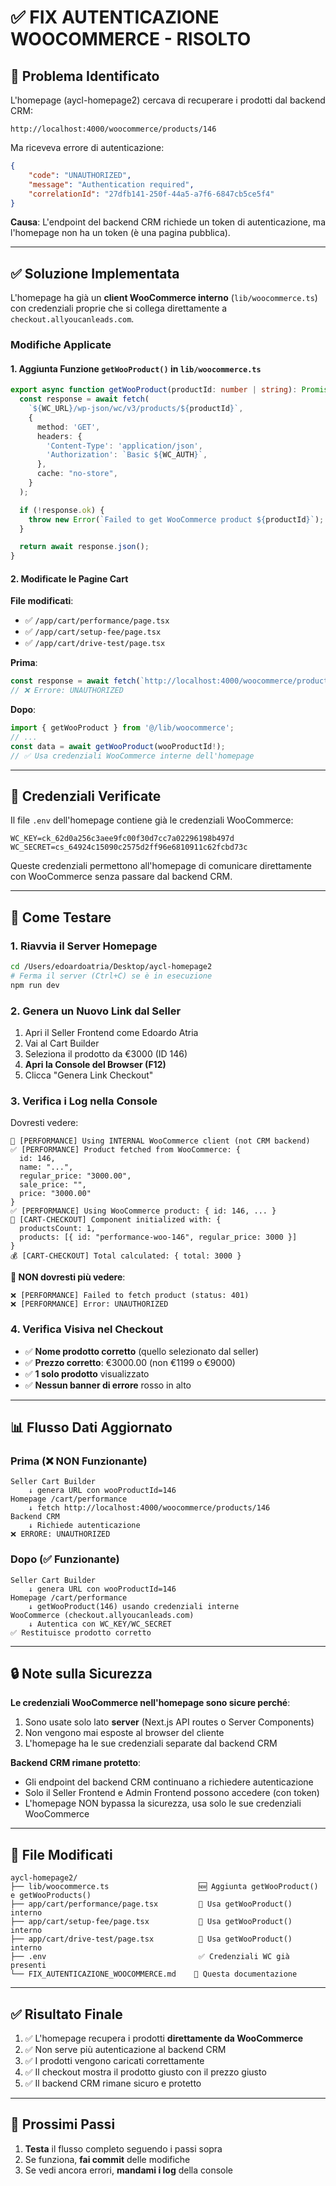 # ✅ FIX AUTENTICAZIONE WOOCOMMERCE - RISOLTO

## 🔴 Problema Identificato

L'homepage (aycl-homepage2) cercava di recuperare i prodotti dal backend CRM:
```
http://localhost:4000/woocommerce/products/146
```

Ma riceveva errore di autenticazione:
```json
{
    "code": "UNAUTHORIZED",
    "message": "Authentication required",
    "correlationId": "27dfb141-250f-44a5-a7f6-6847cb5ce5f4"
}
```

**Causa**: L'endpoint del backend CRM richiede un token di autenticazione, ma l'homepage non ha un token (è una pagina pubblica).

---

## ✅ Soluzione Implementata

L'homepage ha già un **client WooCommerce interno** (`lib/woocommerce.ts`) con credenziali proprie che si collega direttamente a `checkout.allyoucanleads.com`.

### Modifiche Applicate

#### 1. Aggiunta Funzione `getWooProduct()` in `lib/woocommerce.ts`

```typescript
export async function getWooProduct(productId: number | string): Promise<WooProduct> {
  const response = await fetch(
    `${WC_URL}/wp-json/wc/v3/products/${productId}`,
    {
      method: 'GET',
      headers: {
        'Content-Type': 'application/json',
        'Authorization': `Basic ${WC_AUTH}`,
      },
      cache: "no-store",
    }
  );

  if (!response.ok) {
    throw new Error(`Failed to get WooCommerce product ${productId}`);
  }

  return await response.json();
}
```

#### 2. Modificate le Pagine Cart

**File modificati**:
- ✅ `/app/cart/performance/page.tsx`
- ✅ `/app/cart/setup-fee/page.tsx`
- ✅ `/app/cart/drive-test/page.tsx`

**Prima**:
```typescript
const response = await fetch(`http://localhost:4000/woocommerce/products/${wooProductId}`);
// ❌ Errore: UNAUTHORIZED
```

**Dopo**:
```typescript
import { getWooProduct } from '@/lib/woocommerce';
// ...
const data = await getWooProduct(wooProductId!);
// ✅ Usa credenziali WooCommerce interne dell'homepage
```

---

## 🔧 Credenziali Verificate

Il file `.env` dell'homepage contiene già le credenziali WooCommerce:
```env
WC_KEY=ck_62d0a256c3aee9fc00f30d7cc7a02296198b497d
WC_SECRET=cs_64924c15090c2575d2ff96e6810911c62fcbd73c
```

Queste credenziali permettono all'homepage di comunicare direttamente con WooCommerce senza passare dal backend CRM.

---

## 🧪 Come Testare

### 1. Riavvia il Server Homepage

```bash
cd /Users/edoardoatria/Desktop/aycl-homepage2
# Ferma il server (Ctrl+C) se è in esecuzione
npm run dev
```

### 2. Genera un Nuovo Link dal Seller

1. Apri il Seller Frontend come Edoardo Atria
2. Vai al Cart Builder
3. Seleziona il prodotto da €3000 (ID 146)
4. **Apri la Console del Browser (F12)**
5. Clicca "Genera Link Checkout"

### 3. Verifica i Log nella Console

Dovresti vedere:
```
🔧 [PERFORMANCE] Using INTERNAL WooCommerce client (not CRM backend)
✅ [PERFORMANCE] Product fetched from WooCommerce: {
  id: 146,
  name: "...",
  regular_price: "3000.00",
  sale_price: "",
  price: "3000.00"
}
✅ [PERFORMANCE] Using WooCommerce product: { id: 146, ... }
🚨 [CART-CHECKOUT] Component initialized with: {
  productsCount: 1,
  products: [{ id: "performance-woo-146", regular_price: 3000 }]
}
💰 [CART-CHECKOUT] Total calculated: { total: 3000 }
```

**🚫 NON dovresti più vedere**:
```
❌ [PERFORMANCE] Failed to fetch product (status: 401)
❌ [PERFORMANCE] Error: UNAUTHORIZED
```

### 4. Verifica Visiva nel Checkout

- ✅ **Nome prodotto corretto** (quello selezionato dal seller)
- ✅ **Prezzo corretto**: €3000.00 (non €1199 o €9000)
- ✅ **1 solo prodotto** visualizzato
- ✅ **Nessun banner di errore** rosso in alto

---

## 📊 Flusso Dati Aggiornato

### Prima (❌ NON Funzionante)
```
Seller Cart Builder
    ↓ genera URL con wooProductId=146
Homepage /cart/performance
    ↓ fetch http://localhost:4000/woocommerce/products/146
Backend CRM
    ↓ Richiede autenticazione
❌ ERRORE: UNAUTHORIZED
```

### Dopo (✅ Funzionante)
```
Seller Cart Builder
    ↓ genera URL con wooProductId=146
Homepage /cart/performance
    ↓ getWooProduct(146) usando credenziali interne
WooCommerce (checkout.allyoucanleads.com)
    ↓ Autentica con WC_KEY/WC_SECRET
✅ Restituisce prodotto corretto
```

---

## 🔒 Note sulla Sicurezza

**Le credenziali WooCommerce nell'homepage sono sicure perché**:
1. Sono usate solo lato **server** (Next.js API routes o Server Components)
2. Non vengono mai esposte al browser del cliente
3. L'homepage ha le sue credenziali separate dal backend CRM

**Backend CRM rimane protetto**:
- Gli endpoint del backend CRM continuano a richiedere autenticazione
- Solo il Seller Frontend e Admin Frontend possono accedere (con token)
- L'homepage NON bypassa la sicurezza, usa solo le sue credenziali WooCommerce

---

## 📁 File Modificati

```
aycl-homepage2/
├── lib/woocommerce.ts                    🆕 Aggiunta getWooProduct() e getWooProducts()
├── app/cart/performance/page.tsx         🔧 Usa getWooProduct() interno
├── app/cart/setup-fee/page.tsx           🔧 Usa getWooProduct() interno
├── app/cart/drive-test/page.tsx          🔧 Usa getWooProduct() interno
├── .env                                  ✅ Credenziali WC già presenti
└── FIX_AUTENTICAZIONE_WOOCOMMERCE.md    📄 Questa documentazione
```

---

## ✅ Risultato Finale

1. ✅ L'homepage recupera i prodotti **direttamente da WooCommerce**
2. ✅ Non serve più autenticazione al backend CRM
3. ✅ I prodotti vengono caricati correttamente
4. ✅ Il checkout mostra il prodotto giusto con il prezzo giusto
5. ✅ Il backend CRM rimane sicuro e protetto

---

## 🚀 Prossimi Passi

1. **Testa** il flusso completo seguendo i passi sopra
2. Se funziona, **fai commit** delle modifiche
3. Se vedi ancora errori, **mandami i log** della console
